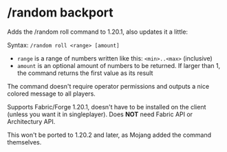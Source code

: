 # /random backport
Adds the /random roll command to 1.20.1, also updates it a little:

Syntax: `/random roll <range> [amount]`
- `range` is a range of numbers written like this: `<min>..<max>` (inclusive)
- `amount` is an optional amount of numbers to be returned. If larger than 1, the command returns the 
  first value as its result

The command doesn't require operator permissions and outputs a nice colored message to all players.

Supports Fabric/Forge 1.20.1, doesn't have to be installed on the client (unless you want it in singleplayer).
Does **NOT** need Fabric API or Architectury API.

This won't be ported to 1.20.2 and later, as Mojang added the command themselves.